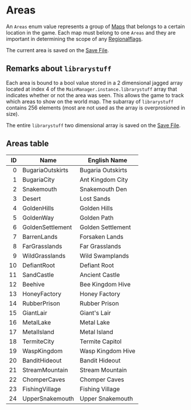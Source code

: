 # Areas

An `Areas` enum value represents a group of [Maps](../Maps.md) that belongs to a certain location in the game. Each map must belong to one `Areas` and they are important in determining the scope of any [Regionalflags](../../Flags%20arrays/Regionalflags.md). 

The current area is saved on the [Save File](../../External%20data%20format/Save%20File.md).

## Remarks about `librarystuff`

Each area is bound to a bool value stored in a 2 dimensional jagged array located at index 4 of the `MainManager.instance.librarystuff` array that indicates whether or not the area was seen. This allows the game to track which areas to show on the world map. The subarray of `librarystuff` contains 256 elements (most are not used as the array is overprosioned in size). 

The entire `librarystuff` two dimensional array is saved on the [Save File](../../External%20data%20format/Save%20File.md).

## Areas table

|ID|Name|English Name|
|-:|----|------------|
|0|BugariaOutskirts|Bugaria Outskirts|
|1|BugariaCity|Ant Kingdom City|
|2|Snakemouth|Snakemouth Den|
|3|Desert|Lost Sands|
|4|GoldenHills|Golden Hills|
|5|GoldenWay|Golden Path|
|6|GoldenSettlement|Golden Settlement|
|7|BarrenLands|Forsaken Lands|
|8|FarGrasslands|Far Grasslands|
|9|WildGrasslands|Wild Swamplands|
|10|DefiantRoot|Defiant Root|
|11|SandCastle|Ancient Castle|
|12|Beehive|Bee Kingdom Hive|
|13|HoneyFactory|Honey Factory|
|14|RubberPrison|Rubber Prison|
|15|GiantLair|Giant's Lair|
|16|MetalLake|Metal Lake|
|17|MetalIsland|Metal Island|
|18|TermiteCity|Termite Capitol|
|19|WaspKingdom|Wasp Kingdom Hive|
|20|BanditHideout|Bandit Hideout|
|21|StreamMountain|Stream Mountain|
|22|ChomperCaves|Chomper Caves|
|23|FishingVillage|Fishing Village|
|24|UpperSnakemouth|Upper Snakemouth|
